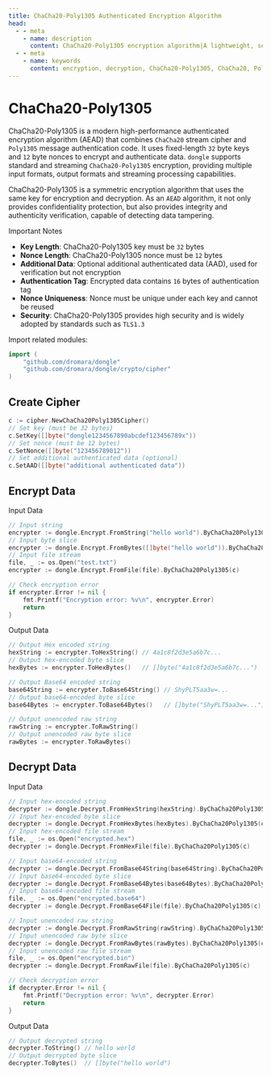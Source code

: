 ```yaml
---
title: ChaCha20-Poly1305 Authenticated Encryption Algorithm
head:
  - - meta
    - name: description
      content: ChaCha20-Poly1305 encryption algorithm|A lightweight, semantic, developer-friendly golang encoding&crypto library
  - - meta
    - name: keywords
      content: encryption, decryption, ChaCha20-Poly1305, ChaCha20, Poly1305, symmetric encryption algorithm, stream cipher, message authentication code, authenticated encryption, AEAD
---
```


# ChaCha20-Poly1305

ChaCha20-Poly1305 is a modern high-performance authenticated encryption algorithm (AEAD) that combines `ChaCha20` stream cipher and `Poly1305` message authentication code. It uses fixed-length `32` byte keys and `12` byte nonces to encrypt and authenticate data. `dongle` supports standard and streaming `ChaCha20-Poly1305` encryption, providing multiple input formats, output formats and streaming processing capabilities.

ChaCha20-Poly1305 is a symmetric encryption algorithm that uses the same key for encryption and decryption. As an `AEAD` algorithm, it not only provides confidentiality protection, but also provides integrity and authenticity verification, capable of detecting data tampering.

Important Notes

- **Key Length**: ChaCha20-Poly1305 key must be `32` bytes
- **Nonce Length**: ChaCha20-Poly1305 nonce must be `12` bytes
- **Additional Data**: Optional additional authenticated data (AAD), used for verification but not encryption
- **Authentication Tag**: Encrypted data contains `16` bytes of authentication tag
- **Nonce Uniqueness**: Nonce must be unique under each key and cannot be reused
- **Security**: ChaCha20-Poly1305 provides high security and is widely adopted by standards such as `TLS1.3`

Import related modules:
```go
import (
    "github.com/dromara/dongle"
    "github.com/dromara/dongle/crypto/cipher"
)
```

## Create Cipher

```go
c := cipher.NewChaCha20Poly1305Cipher()
// Set key (must be 32 bytes)
c.SetKey([]byte("dongle1234567890abcdef123456789x"))
// Set nonce (must be 12 bytes)
c.SetNonce([]byte("123456789012"))
// Set additional authenticated data (optional)
c.SetAAD([]byte("additional authenticated data"))
```

## Encrypt Data

Input Data

```go
// Input string
encrypter := dongle.Encrypt.FromString("hello world").ByChaCha20Poly1305(c)
// Input byte slice
encrypter := dongle.Encrypt.FromBytes([]byte("hello world")).ByChaCha20Poly1305(c)
// Input file stream
file, _ := os.Open("test.txt")
encrypter := dongle.Encrypt.FromFile(file).ByChaCha20Poly1305(c)

// Check encryption error
if encrypter.Error != nil {
	fmt.Printf("Encryption error: %v\n", encrypter.Error)
	return
}
```

Output Data

```go
// Output Hex encoded string
hexString := encrypter.ToHexString() // 4a1c8f2d3e5a6b7c...
// Output hex-encoded byte slice
hexBytes := encrypter.ToHexBytes()   // []byte("4a1c8f2d3e5a6b7c...")

// Output Base64 encoded string
base64String := encrypter.ToBase64String() // ShyPLT5aa3w=...
// Output base64-encoded byte slice
base64Bytes := encrypter.ToBase64Bytes()   // []byte("ShyPLT5aa3w=...")

// Output unencoded raw string
rawString := encrypter.ToRawString()
// Output unencoded raw byte slice
rawBytes := encrypter.ToRawBytes()
```

## Decrypt Data

Input Data

```go
// Input hex-encoded string
decrypter := dongle.Decrypt.FromHexString(hexString).ByChaCha20Poly1305(c)
// Input hex-encoded byte slice
decrypter := dongle.Decrypt.FromHexBytes(hexBytes).ByChaCha20Poly1305(c)
// Input hex-encoded file stream
file, _ := os.Open("encrypted.hex")
decrypter := dongle.Decrypt.FromHexFile(file).ByChaCha20Poly1305(c)

// Input base64-encoded string
decrypter := dongle.Decrypt.FromBase64String(base64String).ByChaCha20Poly1305(c)
// Input base64-encoded byte slice
decrypter := dongle.Decrypt.FromBase64Bytes(base64Bytes).ByChaCha20Poly1305(c)
// Input base64-encoded file stream
file, _ := os.Open("encrypted.base64")
decrypter := dongle.Decrypt.FromBase64File(file).ByChaCha20Poly1305(c)

// Input unencoded raw string
decrypter := dongle.Decrypt.FromRawString(rawString).ByChaCha20Poly1305(c)
// Input unencoded raw byte slice
decrypter := dongle.Decrypt.FromRawBytes(rawBytes).ByChaCha20Poly1305(c)
// Input unencoded raw file stream
file, _ := os.Open("encrypted.bin") 
decrypter := dongle.Decrypt.FromRawFile(file).ByChaCha20Poly1305(c)

// Check decryption error
if decrypter.Error != nil {
	fmt.Printf("Decryption error: %v\n", decrypter.Error)
	return
}
```

Output Data

```go
// Output decrypted string
decrypter.ToString() // hello world
// Output decrypted byte slice
decrypter.ToBytes()  // []byte("hello world")
```